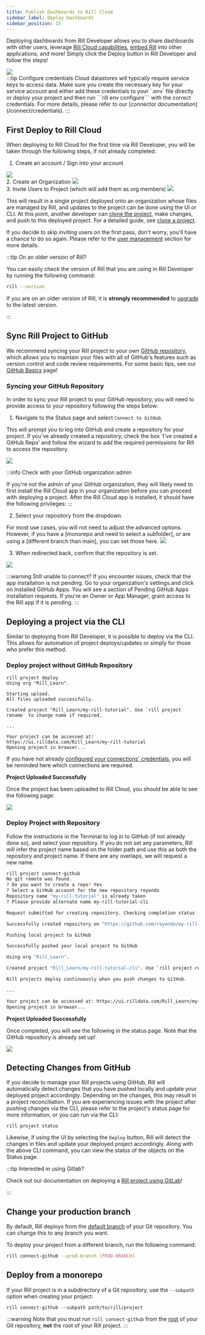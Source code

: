 ```yaml
---
title: Publish Dashboards to Rill Cloud
sidebar_label: Deploy Dashboards 
sidebar_position: 15
---
```


<!-- WARNING: There are links to this page in source code. If you move it, find and replace the links and consider adding a redirect in docusaurus.config.js. -->


Deploying dashboards from Rill Developer allows you to share dashboards with other users, leverage [Rill Cloud capabilities](../../explore/dashboard-101), [embed Rill](/integrate/embedding.md) into other applications, and more! Simply click the Deploy button in Rill Developer and follow the steps!

<img src = '/img/deploy/existing-project/deploy.png' class='rounded-gif' />
<br />
:::tip Configure credentials
Cloud datastores will typically require service keys to access data. Make sure you create the necessary key for your service account and either add these credentials to your `.env` file directly or deploy your project and then run ```rill env configure``` with the correct credentials. For more details, please refer to our [connector documentation](/connect/credentials).
:::

## First Deploy to Rill Cloud 

When deploying to Rill Cloud for the first time via Rill Developer, you will be taken through the following steps, if not already completed.

1. Create an account / Sign into your account
<img src = '/img/deploy/existing-project/rill-cloud-sign-in.png' class='rounded-gif' />
<br />
2. Create an Organization
<img src = '/img/deploy/create-org-deploy.png' class='rounded-gif' />
<br />
3. Invite Users to Project (which will add them as org members)
<img src = '/img/deploy/invite-users.png' class='rounded-gif' />
<br />


This will result in a single project deployed onto an organization whose files are managed by Rill, and updates to the project can be done using the UI or CLI. At this point, another developer can [clone the project](/reference/cli/project/clone), make changes, and push to this deployed project. For a detailed guide, see [clone a project](/guides/clone-a-project).

If you decide to skip inviting users on the first pass, don't worry, you'll have a chance to do so again. Please refer to the [user management](/manage/user-management.md) section for more details.


:::tip On an older version of Rill?

You can easily check the version of Rill that you are using in Rill Developer by running the following command:

```bash
rill --version
```

If you are on an older version of Rill, it is **strongly recommended** to [upgrade](home/install.md#upgrade-to-the-newest-version-of-rill-developer) to the latest version.

:::

## Sync Rill Project to GitHub

We recommend syncing your Rill project to your own [GitHub repository](https://docs.github.com/en/repositories/creating-and-managing-repositories/creating-a-new-repository), which allows you to maintain your files with all of GitHub's features such as version control and code review requirements. For some basic tips, see our [GitHub Basics](/deploy/github-101) page!

### Syncing your GitHub Repository

In order to sync your Rill project to your GitHub repository, you will need to provide access to your repository following the steps below:

1. Navigate to the Status page and select `Connect to GitHub`.

This will prompt you to log into GitHub and create a repository for your project. If you've already created a repository, check the box 'I've created a GitHub Repo' and follow the wizard to add the required permissions for Rill to access the repository.

<img src = '/img/deploy/existing-project/install-rill-cloud.png' class='rounded-gif' />
<br />


:::info Check with your GitHub organization admin

If you're not the admin of your GitHub organization, they will likely need to first install the Rill Cloud app in your organization before you can proceed with deploying a project. After the Rill Cloud app is installed, it should have the following privileges:
:::


2. Select your repository from the dropdown.
   
For most use cases, you will not need to adjust the advanced options. However, if you have a [monorepo and need to select a subfolder], or are using a [different branch than main], you can set those here.
<img src = '/img/deploy/existing-project/select-repo.png' class='rounded-gif' />
<br />


3. When redirected back, confirm that the repository is set.

<img src = '/img/deploy/existing-project/finished.png' class='rounded-gif' />
<br />


:::warning Still unable to connect?
If you encounter issues, check that the app installation is not pending. Go to your organization's settings and click on Installed GitHub Apps. You will see a section of Pending GitHub Apps installation requests. If you're an Owner or App Manager, grant access to the Rill app if it is pending.
:::


## Deploying a project via the CLI

Similar to deploying from Rill Developer, it is possible to deploy via the CLI. This allows for automation of project deploys/updates or simply for those who prefer this method.

### Deploy project without GitHub Repository

```
rill project deploy
Using org "Rill_Learn".

Starting upload.
All files uploaded successfully.

Created project "Rill_Learn/my-rill-tutorial". Use `rill project rename` to change name if required.

...

Your project can be accessed at: https://ui.rilldata.com/Rill_Learn/my-rill-tutorial
Opening project in browser...
```

If you have not already [configured your connections' credentials](https://docs.rilldata.com/connect/credentials), you will be reminded here which connections are required.


**Project Uploaded Successfully**

Once the project has been uploaded to Rill Cloud, you should be able to see the following page: 

<img src = '/img/deploy/existing-project/status.png' class='rounded-gif' />
<br />

### Deploy Project with Repository
Follow the instructions in the Terminal to log in to GitHub (if not already done so), and select your repository.
If you do not set any parameters, Rill will infer the project name based on the folder path and use this as both the repository and project name. If there are any overlaps, we will request a new name.
```bash
rill project connect-github
No git remote was found.
? Do you want to create a repo? Yes
? Select a GitHub account for the new repository royendo
Repository name "my-rill-tutorial" is already taken
? Please provide alternate name my-rill-tutorial-cli

Request submitted for creating repository. Checking completion status

Successfully created repository on "https://github.com/royendo/my-rill-tutorial-cli"

Pushing local project to GitHub

Successfully pushed your local project to GitHub

Using org "Rill_Learn".

Created project "Rill_Learn/my-rill-tutorial-cli". Use `rill project rename` to change name if required.

Rill projects deploy continuously when you push changes to GitHub.

...

Your project can be accessed at: https://ui.rilldata.com/Rill_Learn/my-rill-tutorial-cli
Opening project in browser...
```
**Project Uploaded Successfully**

Once completed, you will see the following in the status page. Note that the GitHub repository is already set up!

<img src = '/img/deploy/existing-project/cli-upload.png' class='rounded-gif' />
<br />



## Detecting Changes from GitHub

If you decide to manage your Rill projects using GitHub, Rill will automatically detect changes that you have pushed locally and update your deployed project accordingly. Depending on the changes, this may result in a project reconciliation. If you are experiencing issues with the project after pushing changes via the CLI, please refer to the project's status page for more information, or you can run via the CLI:

```
rill project status
```

Likewise, if using the UI by selecting the `Deploy` button, Rill will detect the changes in files and update your deployed project accordingly. Along with the above CLI command, you can view the status of the objects on the Status page.

:::tip Interested in using Gitlab?

Check out our documentation on deploying a [Rill project using GitLab](deploy-from-cli)!

:::


## Change your production branch

By default, Rill deploys from the [default branch](https://docs.github.com/en/pull-requests/collaborating-with-pull-requests/proposing-changes-to-your-work-with-pull-requests/about-branches#about-the-default-branch) of your Git repository. You can change this to any branch you want.

To deploy your project from a different branch, run the following command:

```bash
rill connect-github --prod-branch [PROD-BRANCH]
```



## Deploy from a monorepo

If your Rill project is in a subdirectory of a Git repository, use the `--subpath` option when creating your project:
```
rill connect-github --subpath path/to/rill/project
```
:::warning
Note that you must run `rill connect-github` from the <u>root</u> of your Git repository, **not** the root of your Rill project.
:::


<!-- 
## Deprecated Rill Deploy

When running `rill deploy` you have two options: 
1. Enable automatic deploys to Rill Cloud via GitHub
2. Disable automatic deploys to Rill Cloud via GitHub

```
rill deploy
? Enable automatic deploys to Rill Cloud from GitHub? 
```

### Enable Automatic deploys

Like running `rill project connect-github`, you will be [prompted to create a github repository](#deploy-project-with-repository). Once created, Rill will deploy the project. You can confirm that the project has the correct repository linked from the UI on the status page.


### Disable Automatic deploys

In this case, the project will be deployed to Rill Cloud without a GitHub repository connected. You can always [add a repository via the UI](#syncing-your-github-repository) at a later time. -->